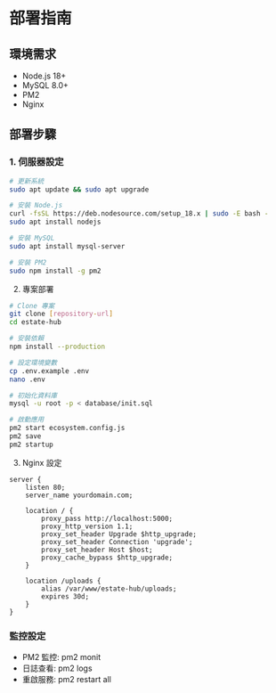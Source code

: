 # 部署指南

## 環境需求
- Node.js 18+
- MySQL 8.0+
- PM2
- Nginx

## 部署步驟

### 1. 伺服器設定
```bash
# 更新系統
sudo apt update && sudo apt upgrade

# 安裝 Node.js
curl -fsSL https://deb.nodesource.com/setup_18.x | sudo -E bash -
sudo apt install nodejs

# 安裝 MySQL
sudo apt install mysql-server

# 安裝 PM2
sudo npm install -g pm2
```
2. 專案部署
```bash
# Clone 專案
git clone [repository-url]
cd estate-hub

# 安裝依賴
npm install --production

# 設定環境變數
cp .env.example .env
nano .env

# 初始化資料庫
mysql -u root -p < database/init.sql

# 啟動應用
pm2 start ecosystem.config.js
pm2 save
pm2 startup
```
3. Nginx 設定
```nginx
server {
    listen 80;
    server_name yourdomain.com;

    location / {
        proxy_pass http://localhost:5000;
        proxy_http_version 1.1;
        proxy_set_header Upgrade $http_upgrade;
        proxy_set_header Connection 'upgrade';
        proxy_set_header Host $host;
        proxy_cache_bypass $http_upgrade;
    }

    location /uploads {
        alias /var/www/estate-hub/uploads;
        expires 30d;
    }
}
```

### 監控設定

- PM2 監控: pm2 monit
- 日誌查看: pm2 logs
- 重啟服務: pm2 restart all